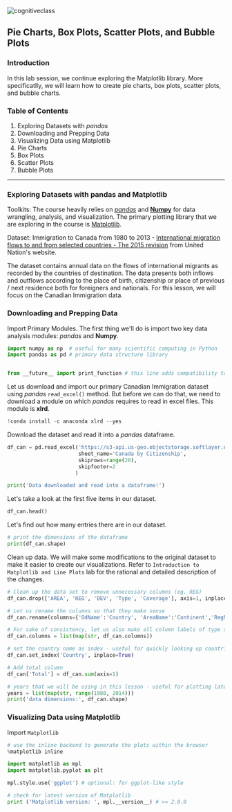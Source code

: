 ![cognitiveclass](https://user-images.githubusercontent.com/53174566/87385938-fa2d0780-c5bc-11ea-8455-9fff96fa4e64.png "CognitiveClass") 

## Pie Charts, Box Plots, Scatter Plots, and Bubble Plots 

### Introduction

In this lab session, we continue exploring the Matplotlib library. More specificatlly, we will learn how to create pie charts, box plots, scatter plots, and bubble charts.

### Table of Contents

<div>
  
1. Exploring Datasets with *pandas* <br>
2. Downloading and Prepping Data <br>
3. Visualizing Data using Matplotlib <br>
4. Pie Charts <br>
5. Box Plots <br>
6. Scatter Plots <br>
7. Bubble Plots <br> 
</div>
<hr>

### Exploring Datasets with pandas and Matplotlib

Toolkits: The course heavily relies on [*pandas*](http://pandas.pydata.org/) and [**Numpy**](http://www.numpy.org/) for data wrangling, analysis, and visualization. The primary plotting library that we are exploring in the course is [Matplotlib](http://matplotlib.org/).

Dataset: Immigration to Canada from 1980 to 2013 - [International migration flows to and from selected countries - The 2015 revision](http://www.un.org/en/development/desa/population/migration/data/empirical2/migrationflows.shtml) from United Nation's website.

The dataset contains annual data on the flows of international migrants as recorded by the countries of destination. The data presents both inflows and outflows according to the place of birth, citizenship or place of previous / next residence both for foreigners and nationals. For this lesson, we will focus on the Canadian Immigration data.

### Downloading and Prepping Data

Import Primary Modules. The first thing we'll do is import two key data analysis modules: *pandas* and **Numpy**.

```python
import numpy as np  # useful for many scientific computing in Python
import pandas as pd # primary data structure library


from __future__ import print_function # this line adds compatibility to python 2
```

Let us download and import our primary Canadian Immigration dataset using *pandas* ```read_excel()``` method. But before we can do that, we need to download a module on which *pandas* requires to read in excel files. This module is **xlrd**.


```python
!conda install -c anaconda xlrd --yes
```

Download the dataset and read it into a *pandas* dataframe.

```python
df_can = pd.read_excel('https://s3-api.us-geo.objectstorage.softlayer.net/cf-courses-data/CognitiveClass/DV0101EN/labs/Data_Files/Canada.xlsx',
                       sheet_name='Canada by Citizenship',
                       skiprows=range(20),
                       skipfooter=2
                      )

print('Data downloaded and read into a dataframe!')
```

Let's take a look at the first five items in our dataset.


```python
df_can.head()
```

Let's find out how many entries there are in our dataset.


```python
# print the dimensions of the dataframe
print(df_can.shape)
```

Clean up data. We will make some modifications to the original dataset to make it easier to create our visualizations. Refer to `Introduction to Matplotlib and Line Plots` lab for the rational and detailed description of the changes.

```python
# Clean up the data set to remove unnecessary columns (eg. REG) 
df_can.drop(['AREA', 'REG', 'DEV', 'Type', 'Coverage'], axis=1, inplace=True)

# Let us rename the columns so that they make sense
df_can.rename(columns={'OdName':'Country', 'AreaName':'Continent','RegName':'Region'}, inplace=True)

# For sake of consistency, let us also make all column labels of type string
df_can.columns = list(map(str, df_can.columns))

# set the country name as index - useful for quickly looking up countries using .loc method
df_can.set_index('Country', inplace=True)

# Add total column
df_can['Total'] = df_can.sum(axis=1)

# years that we will be using in this lesson - useful for plotting later on
years = list(map(str, range(1980, 2014)))
print('data dimensions:', df_can.shape)
```

### Visualizing Data using Matplotlib

Import `Matplotlib`

```python
# use the inline backend to generate the plots within the browser
%matplotlib inline 

import matplotlib as mpl
import matplotlib.pyplot as plt

mpl.style.use('ggplot') # optional: for ggplot-like style

# check for latest version of Matplotlib
print ('Matplotlib version: ', mpl.__version__) # >= 2.0.0
```


